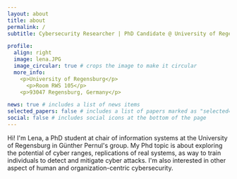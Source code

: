 ```yaml
---
layout: about
title: about
permalink: /
subtitle: Cybersecurity Researcher | PhD Candidate @ University of Regensburg

profile:
  align: right
  image: lena.JPG
  image_circular: true # crops the image to make it circular
  more_info: 
    <p>University of Regensburg</p>
      <p>Room RWS 105</p>
    <p>93047 Regensburg, Germany</p>

news: true # includes a list of news items
selected_papers: false # includes a list of papers marked as "selected={true}"
social: false # includes social icons at the bottom of the page
---
```


Hi! I'm Lena, a PhD student at chair of information systems at the University of Regensburg in Günther Pernul's group. My Phd topic is about exploring the potential of cyber ranges, replications of real systems, as way to train individuals to detect and mitigate cyber attacks. I'm also interested in other aspect of human and organization-centric cybersecurity.